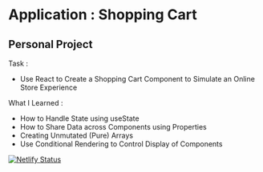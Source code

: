 # Application : Shopping Cart

## Personal Project

Task :
- Use React to Create a Shopping Cart Component to Simulate an Online Store Experience

What I Learned :
- How to Handle State using useState
- How to Share Data across Components using Properties
- Creating Unmutated (Pure) Arrays
- Use Conditional Rendering to Control Display of Components

[![Netlify Status](https://api.netlify.com/api/v1/badges/e35bbbca-8621-4911-b840-55f67639b594/deploy-status)](https://app.netlify.com/sites/imthatalex-shopping-cart/deploys)
